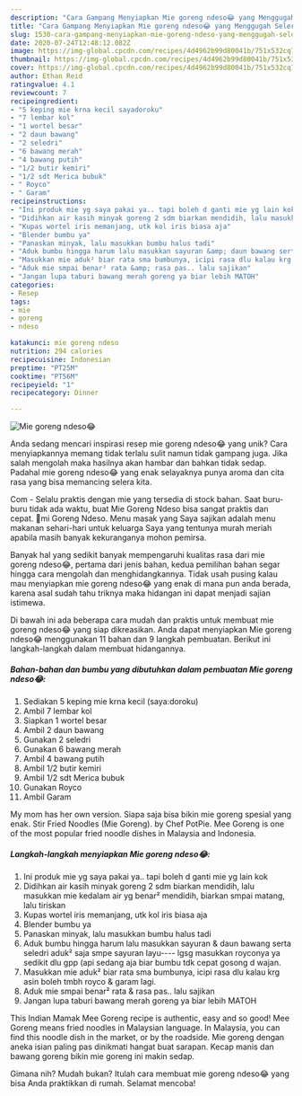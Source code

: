 ```yaml
---
description: "Cara Gampang Menyiapkan Mie goreng ndeso😂 yang Menggugah Selera"
title: "Cara Gampang Menyiapkan Mie goreng ndeso😂 yang Menggugah Selera"
slug: 1530-cara-gampang-menyiapkan-mie-goreng-ndeso-yang-menggugah-selera
date: 2020-07-24T12:48:12.082Z
image: https://img-global.cpcdn.com/recipes/4d4962b99d80041b/751x532cq70/mie-goreng-ndeso😂-foto-resep-utama.jpg
thumbnail: https://img-global.cpcdn.com/recipes/4d4962b99d80041b/751x532cq70/mie-goreng-ndeso😂-foto-resep-utama.jpg
cover: https://img-global.cpcdn.com/recipes/4d4962b99d80041b/751x532cq70/mie-goreng-ndeso😂-foto-resep-utama.jpg
author: Ethan Reid
ratingvalue: 4.1
reviewcount: 7
recipeingredient:
- "5 keping mie krna kecil sayadoroku"
- "7 lembar kol"
- "1 wortel besar"
- "2 daun bawang"
- "2 seledri"
- "6 bawang merah"
- "4 bawang putih"
- "1/2 butir kemiri"
- "1/2 sdt Merica bubuk"
- " Royco"
- " Garam"
recipeinstructions:
- "Ini produk mie yg saya pakai ya.. tapi boleh d ganti mie yg lain kok"
- "Didihkan air kasih minyak goreng 2 sdm biarkan mendidih, lalu masukkan mie kedalam air yg benar² mendidih, biarkan smpai matang, lalu tiriskan"
- "Kupas wortel iris memanjang, utk kol iris biasa aja"
- "Blender bumbu ya"
- "Panaskan minyak, lalu masukkan bumbu halus tadi"
- "Aduk bumbu hingga harum lalu masukkan sayuran &amp; daun bawang serta seledri aduk² saja smpe sayuran layu---- lgsg masukkan royconya ya sedikit dlu gpp (api sedang aja biar bumbu tdk cepat gosong d wajan."
- "Masukkan mie aduk² biar rata sma bumbunya, icipi rasa dlu kalau krg asin boleh tmbh royco &amp; garam lagi."
- "Aduk mie smpai benar² rata &amp; rasa pas.. lalu sajikan"
- "Jangan lupa taburi bawang merah goreng ya biar lebih MATOH"
categories:
- Resep
tags:
- mie
- goreng
- ndeso

katakunci: mie goreng ndeso 
nutrition: 294 calories
recipecuisine: Indonesian
preptime: "PT25M"
cooktime: "PT56M"
recipeyield: "1"
recipecategory: Dinner

---
```



![Mie goreng ndeso😂](https://img-global.cpcdn.com/recipes/4d4962b99d80041b/751x532cq70/mie-goreng-ndeso😂-foto-resep-utama.jpg)

Anda sedang mencari inspirasi resep mie goreng ndeso😂 yang unik? Cara menyiapkannya memang tidak terlalu sulit namun tidak gampang juga. Jika salah mengolah maka hasilnya akan hambar dan bahkan tidak sedap. Padahal mie goreng ndeso😂 yang enak selayaknya punya aroma dan cita rasa yang bisa memancing selera kita.

Com - Selalu praktis dengan mie yang tersedia di stock bahan. Saat buru-buru tidak ada waktu, buat Mie Goreng Ndeso bisa sangat praktis dan cepat. 🔴mi Goreng Ndeso. Menu masak yang Saya sajikan adalah menu makanan sehari-hari untuk keluarga Saya yang tentunya murah meriah apabila masih banyak kekuranganya mohon pemirsa.

Banyak hal yang sedikit banyak mempengaruhi kualitas rasa dari mie goreng ndeso😂, pertama dari jenis bahan, kedua pemilihan bahan segar hingga cara mengolah dan menghidangkannya. Tidak usah pusing kalau mau menyiapkan mie goreng ndeso😂 yang enak di mana pun anda berada, karena asal sudah tahu triknya maka hidangan ini dapat menjadi sajian istimewa.


Di bawah ini ada beberapa cara mudah dan praktis untuk membuat mie goreng ndeso😂 yang siap dikreasikan. Anda dapat menyiapkan Mie goreng ndeso😂 menggunakan 11 bahan dan 9 langkah pembuatan. Berikut ini langkah-langkah dalam membuat hidangannya.

<!--inarticleads1-->

##### Bahan-bahan dan bumbu yang dibutuhkan dalam pembuatan Mie goreng ndeso😂:

1. Sediakan 5 keping mie krna kecil (saya:doroku)
1. Ambil 7 lembar kol
1. Siapkan 1 wortel besar
1. Ambil 2 daun bawang
1. Gunakan 2 seledri
1. Gunakan 6 bawang merah
1. Ambil 4 bawang putih
1. Ambil 1/2 butir kemiri
1. Ambil 1/2 sdt Merica bubuk
1. Gunakan  Royco
1. Ambil  Garam


My mom has her own version. Siapa saja bisa bikin mie goreng spesial yang enak. Stir Fried Noodles (Mie Goreng). by Chef PotPie. Mee Goreng is one of the most popular fried noodle dishes in Malaysia and Indonesia. 

<!--inarticleads2-->

##### Langkah-langkah menyiapkan Mie goreng ndeso😂:

1. Ini produk mie yg saya pakai ya.. tapi boleh d ganti mie yg lain kok
1. Didihkan air kasih minyak goreng 2 sdm biarkan mendidih, lalu masukkan mie kedalam air yg benar² mendidih, biarkan smpai matang, lalu tiriskan
1. Kupas wortel iris memanjang, utk kol iris biasa aja
1. Blender bumbu ya
1. Panaskan minyak, lalu masukkan bumbu halus tadi
1. Aduk bumbu hingga harum lalu masukkan sayuran &amp; daun bawang serta seledri aduk² saja smpe sayuran layu---- lgsg masukkan royconya ya sedikit dlu gpp (api sedang aja biar bumbu tdk cepat gosong d wajan.
1. Masukkan mie aduk² biar rata sma bumbunya, icipi rasa dlu kalau krg asin boleh tmbh royco &amp; garam lagi.
1. Aduk mie smpai benar² rata &amp; rasa pas.. lalu sajikan
1. Jangan lupa taburi bawang merah goreng ya biar lebih MATOH


This Indian Mamak Mee Goreng recipe is authentic, easy and so good! Mee Goreng means fried noodles in Malaysian language. In Malaysia, you can find this noodle dish in the market, or by the roadside. Mie goreng dengan aneka isian paling pas dinikmati hangat buat sarapan. Kecap manis dan bawang goreng bikin mie goreng ini makin sedap. 

Gimana nih? Mudah bukan? Itulah cara membuat mie goreng ndeso😂 yang bisa Anda praktikkan di rumah. Selamat mencoba!
